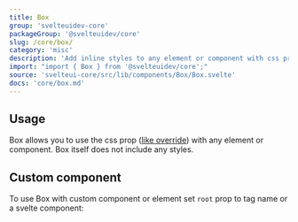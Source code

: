 ```yaml
---
title: Box
group: 'svelteuidev-core'
packageGroup: '@svelteuidev/core'
slug: /core/box/
category: 'misc'
description: 'Add inline styles to any element or component with css prop'
import: "import { Box } from '@svelteuidev/core';"
source: 'svelteui-core/src/lib/components/Box/Box.svelte'
docs: 'core/box.md'
---
```


<script>
    import { Demo, BoxDemos } from '@svelteuidev/demos';
    import { Heading } from 'components';
</script>

<Heading />

## Usage

Box allows you to use the css prop ([like override](/theming/override)) with any element or component. Box itself does not include any styles.

<Demo demo={BoxDemos.usage} />

## Custom component

To use Box with custom component or element set `root` prop to tag name or a svelte component:

<Demo demo={BoxDemos.custom} />
